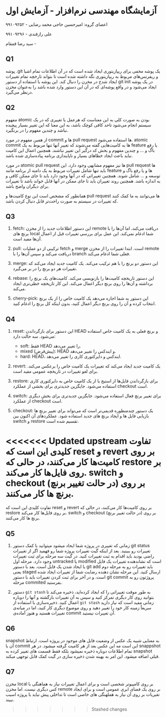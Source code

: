 # آزمایشگاه مهندسی نرم‌افزار - آزمایش اول

اعضای گروه:
امیرحسین حاجی محمد رضایی - ۹۹۱۰۹۲۵۲

علی رازقندی - ۹۹۱۰۹۲۹۶

سید رضا قمقام - 

## Q1
پوشه .git یک پوشه مخفی برای ریپازیتوری ایجاد شده است که در آن اطلاعات تمام اشیا و ریفرنس‌های مربوط به ریپازیتوری نگه داشته شده است تا بتواند تارخچه تمام تغییرات ایجاد شدخ در مخزن را دنبال کند. این پوشه با استفاده از دستور git init در یک پوشه ایجاد می‌شود و در واقع پوشه‌ای که در آن این دستور وارد شده باشد را به‌عنوان مخزن درنظر می‌گیرد.

## Q2
مفهوم atomic بودن به صورت کلی به این معناست که هرعمل یا تغییری که در یک سیستم انجام می‌شود تاحد کافی کوچک باشد، به این معنا که این تغییر بسیار پیچیده نباشد و چندین مفهوم را در برنگیرد.

از همین مفهوم در مورد commit ها و pull request ها استفاده می‌شود. atomic commit ها به کامیت‌هایی گفته می‌شوند که تغییر آنها تنها مربوط به یک feature یا رفع باگ و ... و چندین مفهوم و بخش کد درگیر این تغییر نباشند. همچنین اعمال این کامیت نباید باعث ایجاد خطاهای بسیار و ناپاینداری برنامه پیاده‌سازی شده باشد.

در مورد atomic pull request ها نیز مفهوم مشابهی وجود دارد. این pull request ها باید تنها شامل تغییرات مربوط به یک دامنه از برنامه مانند feature ها و یا رفع باگ و توسعه و ... شامل شوند. همچنین تغییراتی که در آنها وجود دارد باید تا جای ممکن کافی و به اندازه باشد. همچنین روند تغییران باید تا جای ممکن در آنها قابل خواند باشد تا تغییرات برای دیگران واضح باشد.

همانطور که مشخص است این نوع کامیت‌ها و pull request ها می‌توانند به ما کمک کنند که تغییرات در سیستم به صورت راحت‌تر قابل دنبال کردن باشد.

## Q3

1. fetch: این دستور اطلاعات جدید را از مخزن remote دریافت می‌کند، اما آن‌ها را با برنچ های local شما ادغام نمی‌کند. این عمل برای بررسی تغییرات قبل از اعمال آن‌ها مفید است.

2. pull: ترکیبی از دو عملیات fetch و merge است. ابتدا تغییرات را از مخزن remote دریافت می‌کند و سپس آن‌ها را با branch فعلی شما ادغام می‌کند.

3. merge: این دستور دو برنچ را با هم ترکیب می‌کند. یک کامیت جدید ایجاد می‌کند که تغییرات هر دو برنچ را در بر می‌گیرد.

4. rebase: این دستور تاریخچه کامیت‌ها را بازنویسی می‌کند. کامیت‌های یک برنچ را برداشته و آن‌ها را روی برنچ دیگر اعمال می‌کند. این کار تاریخچه خطی‌تری ایجاد می‌کند.

5. cherry-pick: این دستور به شما اجازه می‌دهد یک کامیت خاص را از یک برنچ انتخاب کرده و آن را روی برنچ دیگر اعمال کنید، بدون اینکه کل برنچ را ادغام کنید.


## Q4

1. reset: این دستور برای بازگرداندن HEAD و برنچ فعلی به یک کامیت خاص استفاده می‌شود. سه حالت دارد:
   - soft: فقط HEAD را تغییر می‌دهد.
   - mixed (پیش‌فرض): HEAD و ایندکس را تغییر می‌دهد.
   - hard: HEAD، ایندکس و دایرکتوری کاری را تغییر می‌دهد.

2. revert: یک کامیت جدید ایجاد می‌کند که تغییرات یک کامیت خاص را برعکس می‌کند. برای لغو تغییرات در تاریخچه عمومی مفید است.

3. restore: برای بازگرداندن فایل‌ها از استیج یا از یک کامیت خاص به دایرکتوری کاری استفاده می‌شود. جایگزین جدیدتری برای بخشی از عملکرد checkout است.

4. switch: برای تغییر برنچ فعال استفاده می‌شود. جایگزین جدیدتری برای بخش دیگری از عملکرد checkout است.

5. checkout: یک دستور چندمنظوره قدیمی‌تر است که می‌تواند برای تغییر برنچ ها بازیابی فایل ها و ایجاد برنچ های جدید استفاده شود. عملکردهای آن اکنون بین switch و restore تقسیم شده است.

<<<<<<< Updated upstream
تفاوت کلیدی این است که reset و revert بر روی کامیت‌ها کار می‌کنند، در حالی که restore بر روی فایل‌ها کار می‌کند. switch و checkout (در حالت تغییر برنچ) بر روی برنچ ها کار می‌کنند.
=======
تفاوت کلیدی این است که reset و revert بر روی کامیت‌ها کار می‌کنند، در حالی که restore بر روی فایل‌ها کار می‌کند. switch و checkout (در حالت تغییر برنچ) بر روی برنچ ها کار می‌کنند.



## Q5

1. زمانی که تغییری در پروژه شما ایحاد میشود میتوانید با کمک دستور git status تغییرات رو ببینید. بعد از اینکه گیت تغییرات پروژه شما رو فهمید اگر از تغییرات راضی بودید باید اقدام به ثبت تغییرات کنید. در گیت سه مرحله برای ثبت تغییرات وجود دارد. مرحله اول untracked یا modified است که نشاندهنده تغییرات یک فایل یا ایحاد شدن یک فایل است. بعد با دستور git add باید تغییرات رو به مرحله دوم یعنی staged ارسال کنید. این مرحله نشان دهنده رضایت شما از تغییرات ایجاد شده است. و در آخر برای ثبت کردن تغییرات باید با دستور git commit پروژتون رو به مرحله commited بفرستید.

2. دستور `git stash` به طور موقت تغییراتی را که ایجاد کرده‌اید، ذخیره می‌کند تا بتوانید روی کار دیگری تمرکز کنید و سپس به آن تغییرات بازگشته و آنها را دوباره اعمال کنید. ذخیره‌سازی با استفاده از `git stash` زمانی مفید است که نیاز دارید سریعاً زمینه کار خود را تغییر دهید و روی موضوع دیگری کار کنید، اما در میانه‌ی تغییرات هستید و هنوز آماده‌ی  commit آن تغییرات نیستید.

##  Q6

snapshot به معنایی شبیه یک عکس از وضعیت فایل های موجود در پروژه است. ارتباط آن با commit این است مه این عکس بعد از هر کامیت گرفته میشود. در هر snappshot تمام اطلاعات دوباره ذخیره نمیشود بلکه فقط قسمت های تغییر کرده به snapshot قبلی اضافه میشود. این امر به بهینه شدن ذخیره سازی در گیت کمک قابل توجهی میکند.

##  Q7

مخزن local بر روی کامپیوتر شخصی است و برای اعمال تغییرات نیاز به هماهنگی با کس دیگری نیست. اما مخزن remote بر روی یک فضای ابری عمومی است و برای ایجاد تغیریات بر روی آن نیاز به هملهنگی های خاصی است تا تداخلی پیش نیاید یا پروژه اسیب نبیند.
>>>>>>> Stashed changes
